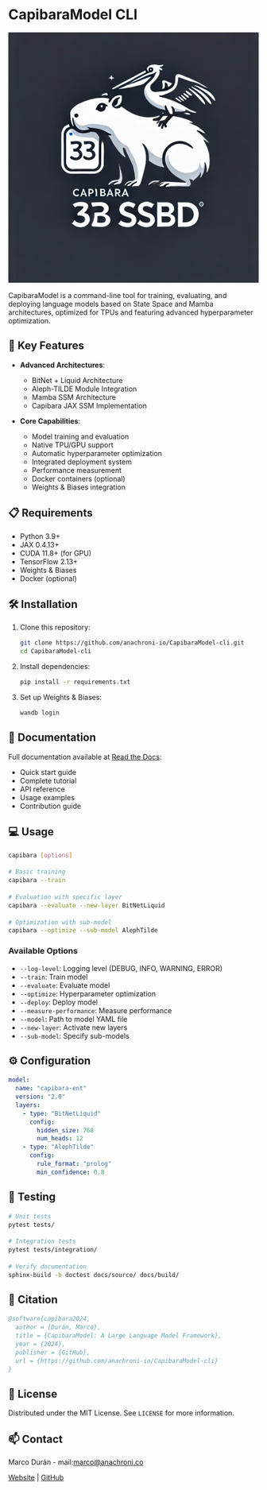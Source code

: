 # CapibaraModel CLI

![Capibara SSBD Model](./docs/src/public/3BSSBD.webp)

CapibaraModel is a command-line tool for training, evaluating, and deploying language models based on State Space and Mamba architectures, optimized for TPUs and featuring advanced hyperparameter optimization.

## 🚀 Key Features

- **Advanced Architectures**:
  - BitNet + Liquid Architecture
  - Aleph-TILDE Module Integration
  - Mamba SSM Architecture
  - Capibara JAX SSM Implementation
  
- **Core Capabilities**:
  - Model training and evaluation
  - Native TPU/GPU support
  - Automatic hyperparameter optimization
  - Integrated deployment system
  - Performance measurement
  - Docker containers (optional)
  - Weights & Biases integration

## 📋 Requirements

- Python 3.9+
- JAX 0.4.13+
- CUDA 11.8+ (for GPU)
- TensorFlow 2.13+
- Weights & Biases
- Docker (optional)

## 🛠️ Installation

1. Clone this repository:

   ```bash
   git clone https://github.com/anachroni-io/CapibaraModel-cli.git
   cd CapibaraModel-cli
   ```

2. Install dependencies:

   ```bash
   pip install -r requirements.txt
   ```

3. Set up Weights & Biases:

   ```bash
   wandb login
   ```

## 📖 Documentation

Full documentation available at [Read the Docs](https://capibaramodel.readthedocs.io/):

- Quick start guide
- Complete tutorial
- API reference
- Usage examples
- Contribution guide

## 💻 Usage

```bash
capibara [options]

# Basic training
capibara --train

# Evaluation with specific layer
capibara --evaluate --new-layer BitNetLiquid

# Optimization with sub-model
capibara --optimize --sub-model AlephTilde
```

### Available Options

- `--log-level`: Logging level (DEBUG, INFO, WARNING, ERROR)
- `--train`: Train model
- `--evaluate`: Evaluate model
- `--optimize`: Hyperparameter optimization
- `--deploy`: Deploy model
- `--measure-performance`: Measure performance
- `--model`: Path to model YAML file
- `--new-layer`: Activate new layers
- `--sub-model`: Specify sub-models

## ⚙️ Configuration

```yaml
model:
  name: "capibara-ent"
  version: "2.0"
  layers:
    - type: "BitNetLiquid"
      config:
        hidden_size: 768
        num_heads: 12
    - type: "AlephTilde"
      config:
        rule_format: "prolog"
        min_confidence: 0.8
```

## 🧪 Testing

```bash
# Unit tests
pytest tests/

# Integration tests
pytest tests/integration/

# Verify documentation
sphinx-build -b doctest docs/source/ docs/build/
```

## 📝 Citation

```bibtex
@software{capibara2024,
  author = {Durán, Marco},
  title = {CapibaraModel: A Large Language Model Framework},
  year = {2024},
  publisher = {GitHub},
  url = {https://github.com/anachroni-io/CapibaraModel-cli}
}
```

## 📄 License

Distributed under the MIT License. See `LICENSE` for more information.

## 📫 Contact

Marco Durán - mail:marco@anachroni.co

[Website](https://www.anachroni.co) | [GitHub](https://github.com/anachroni-io/CapibaraModel-cli)
